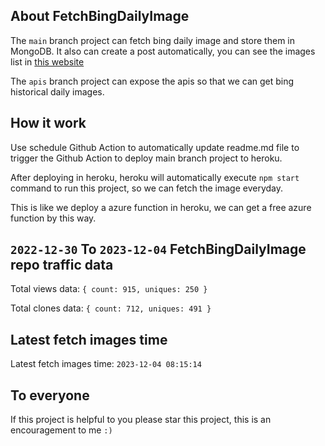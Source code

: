 ## About FetchBingDailyImage

The `main` branch project can fetch bing daily image and store them in MongoDB.
It also can create a post automatically, you can see the images list in [this website](https://oursalbum.netlify.app)

The `apis` branch project can expose the apis so that we can get bing historical daily images.

## How it work

Use schedule Github Action to automatically update readme.md file to trigger the Github Action to deploy main branch project to heroku.

After deploying in heroku, heroku will automatically execute `npm start` command to run this project, so we can fetch the image everyday.

This is like we deploy a azure function in heroku, we can get a free azure function by this way.

## `2022-12-30` To `2023-12-04` FetchBingDailyImage repo traffic data

Total views data: `{ count: 915, uniques: 250 }`

Total clones data: `{ count: 712, uniques: 491 }`

## Latest fetch images time

Latest fetch images time: `2023-12-04 08:15:14`

## To everyone

If this project is helpful to you please star this project, this is an encouragement to me `:)`



